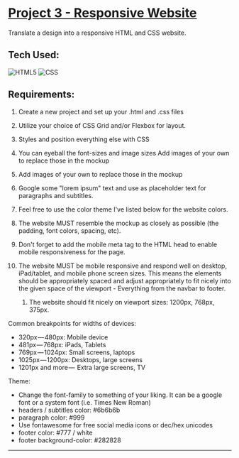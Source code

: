 # [Project 3 - Responsive Website](https://mikesz88.github.io/ResponsiveWebsite/)

Translate a design into a responsive HTML and CSS website. 


## Tech Used:
![HTML5](https://camo.githubusercontent.com/d63d473e728e20a286d22bb2226a7bf45a2b9ac6c72c59c0e61e9730bfe4168c/68747470733a2f2f696d672e736869656c64732e696f2f62616467652f48544d4c352d4533344632363f7374796c653d666f722d7468652d6261646765266c6f676f3d68746d6c35266c6f676f436f6c6f723d7768697465) ![CSS](https://camo.githubusercontent.com/3a0f693cfa032ea4404e8e02d485599bd0d192282b921026e89d271aaa3d7565/68747470733a2f2f696d672e736869656c64732e696f2f62616467652f435353332d3135373242363f7374796c653d666f722d7468652d6261646765266c6f676f3d63737333266c6f676f436f6c6f723d7768697465)

## Requirements: 
1. Create a new project and set up your .html and .css files
   
2. Utilize your choice of CSS Grid and/or Flexbox for layout.
   
3. Styles and position everything else with CSS

4. You can eyeball the font-sizes and image sizes
Add images of your own to replace those in the mockup

5. Add images of your own to replace those in the mockup

6. Google some "lorem ipsum" text and use as placeholder text for paragraphs and subtitles.

7. Feel free to use the color theme I've listed below for the website colors.

8. The website MUST resemble the mockup as closely as possible (the padding, font colors, spacing, etc).
   
9. Don't forget to add the mobile meta tag to the HTML head to enable mobile responsiveness for the page.
   
10. The website MUST be mobile responsive and respond well on desktop, iPad/tablet, and mobile phone screen sizes. This means the elements should be appropriately spaced and adjust appropriately to fit nicely into the given space of the viewport - Everything from the navbar to footer.
    1.  The website should fit nicely on viewport sizes: 1200px, 768px, 375px.

Common breakpoints for widths of devices:

* 320px — 480px: Mobile device
* 481px — 768px: iPads, Tablets
* 769px — 1024px: Small screens, laptops
* 1025px — 1200px: Desktops, large screens
* 1201px and more —  Extra large screens, TV

Theme:
* Change the font-family to something of your liking. It can be a google font or a system font (i.e. Times New Roman)
* headers / subtitles color: #6b6b6b
* paragraph color: #999
* Use fontawesome for free social media icons or dec/hex unicodes
* footer color: #777 / white
* footer background-color: #282828

<hr>



